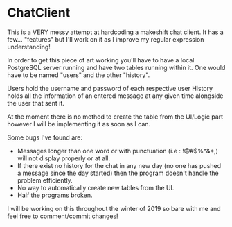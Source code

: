 # ChatClient
This is a VERY messy attempt at hardcoding a makeshift chat client. It has a few... "features" but I'll work on it as I improve my regular expression understanding!

In order to get this piece of art working you'll have to have a local PostgreSQL server running and have two tables running within it.
One would have to be named "users" and the other "history".

Users hold the username and password of each respective user
History holds all the information of an entered message at any given time alongside the user that sent it.

At the moment there is no method to create the table from the UI/Logic part however I will be implementing it as soon as I can.

Some bugs I've found are:
  - Messages longer than one word or with punctuation (i.e : !@#$%^&*,) will not display properly or at all.
  - If there exist no history for the chat in any new day (no one has pushed a message since the day started) then the program doesn't handle the problem efficiently.
  - No way to automatically create new tables from the UI.
  - Half the programs broken.
 
 
I will be working on this throughout the winter of 2019 so bare with me and feel free to comment/commit changes!
